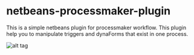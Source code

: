 # netbeans-processmaker-plugin
This is a simple netbeans plugin for processmaker  workflow. This plugin help you to manipulate triggers and dynaForms that exist in one process.

![alt tag](https://raw.githubusercontent.com/omidd1315/netbeans-processmaker-plugin/master/nbproject/screenshot.png)
